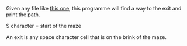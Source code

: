 Given any file like [this one](https://github.com/haffla/scala-mazerunner/blob/master/src/main/resources/maze.txt), this programme will find a way to the exit and print the path.

$ character = start of the maze

An exit is any space character cell that is on the brink of the maze.
